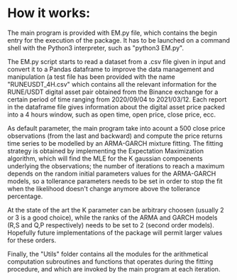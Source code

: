 # How it works:

The main program is provided with EM.py file, which contains the begin entry for the execution of the package.
It has to be launched on a command shell with the Python3 interpreter, such as "python3 EM.py".

The EM.py script starts to read a dataset from a .csv file given in input and convert it to a Pandas dataframe
to improve the data management and manipulation (a test file has been provided
with the name "RUNEUSDT_4H.csv" which contains all the relevant information for the RUNE/USDT digital asset 
pair obtained from the Binance exchange for a certain period of time ranging from 2020/09/04 to 2021/03/12.
Each report in the dataframe file gives information about the digital asset price packed into a 4 hours window,
such as open time, open price, close price, ecc.

As default parameter, the main program take into acount a 500 close price observations (from the last and backward)
and compute the price returns time series to be modelled by an ARMA-GARCH mixture fitting.
The fitting strategy is obtained by implementing the Expectation Maximization algorithm, which will find the MLE 
for the K gaussian compoenents underlying the observations; the number of iterations to reach a maximum depends on 
the random initial parameters values for the ARMA-GARCH models, so a tollerance parameters needs to be set in order to 
stop the fit when the likelihood doesn't change anymore above the tollerance percentage.

At the state of the art the K parameter can be arbitrary choosen (usually 2 or 3 is a good choice), while the ranks 
of the ARMA and GARCH models (R,S and Q,P respectively) needs to be set to 2 (second order models).
Hopefully future implementations of the package will permit larger values for these orders.

Finally, the "Utils" folder contains all the modules for the arithmetical computation subroutines and functions that 
operates during the fitting procedure, and which are invoked by the main program at each iteration.


